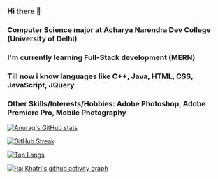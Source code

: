 ### Hi there 👋
### Computer Science major at Acharya Narendra Dev College (University of Delhi)
### I'm currently learning Full-Stack development (MERN)
### Till now i know languages like C++, Java, HTML, CSS, JavaScript, JQuery
### Other Skills/Interests/Hobbies: Adobe Photoshop, Adobe Premiere Pro, Mobile Photography

[![Anurag's GitHub stats](https://github-readme-stats.vercel.app/api?username=khatrijiraj&hide_border=true&show_icons=true&icon_color=FB8C01&title_color=FB8C01)](https://github.com/anuraghazra/github-readme-stats)

[![GitHub Streak](http://github-readme-streak-stats.herokuapp.com?user=khatrijiraj&hide_border=true&date_format=j%20M%5B%20Y%5D)](https://git.io/streak-stats)

[![Top Langs](https://github-readme-stats.vercel.app/api/top-langs/?username=khatrijiraj&hide_border=true&title_color=FB8C01&card_width=495)](https://github.com/anuraghazra/github-readme-stats)

[![Raj Khatri's github activity graph](https://activity-graph.herokuapp.com/graph?username=khatrijiraj&bg_color=ffffff&color=000000&line=FB8C01&point=FB8C01&area_color=FB8C01&&area=true&hide_border=true)](https://github.com/ashutosh00710/github-readme-activity-graph)

<!--
**khatrijiraj/khatrijiraj** is a ✨ _special_ ✨ repository because its `README.md` (this file) appears on your GitHub profile.

Here are some ideas to get you started:

- 🔭 I’m currently working on ...
- 🌱 I’m currently learning ...
- 👯 I’m looking to collaborate on ...
- 🤔 I’m looking for help with ...
- 💬 Ask me about ...
- 📫 How to reach me: ...
- 😄 Pronouns: ...
- ⚡ Fun fact: ...
-->
